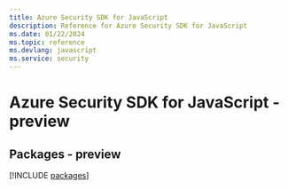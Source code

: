 ```yaml
---
title: Azure Security SDK for JavaScript
description: Reference for Azure Security SDK for JavaScript
ms.date: 01/22/2024
ms.topic: reference
ms.devlang: javascript
ms.service: security
---
```

# Azure Security SDK for JavaScript - preview
## Packages - preview
[!INCLUDE [packages](security-index.md)]